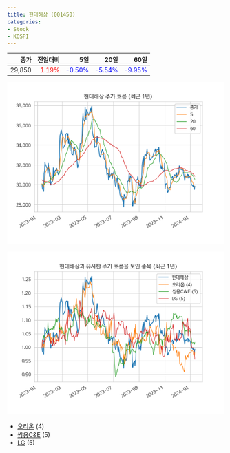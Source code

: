 ```yaml
---
title: 현대해상 (001450)
categories:
- Stock
- KOSPI
---
```


|종가|전일대비|5일|20일|60일|
|---:|-------:|--:|---:|---:|
|29,850|<span style="color: red">1.19%</span>|<span style="color: blue">-0.50%</span>|<span style="color: blue">-5.54%</span>|<span style="color: blue">-9.95%</span>|


<!-- more -->

![001450](/assets/images/stock/001450.png)

![001450](/assets/images/stock/001450_sim.png)

- [오리온](/271560/) (4)
- [쌍용C&E](/003410/) (5)
- [LG](//003550/) (5)